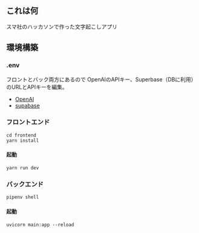 ## これは何

スマ社のハッカソンで作った文字起こしアプリ

## 環境構築

### .env
フロントとバック両方にあるので
OpenAIのAPIキー、Superbase（DBに利用）のURLとAPIキーを編集。

- [OpenAI](https://openai.com/blog/openai-api)
- [supabase](https://supabase.com/)

### フロントエンド

```
cd frontend
yarn install
```

#### 起動
```
yarn run dev
```

### バックエンド

```
pipenv shell
```

#### 起動
```
uvicorn main:app --reload
```